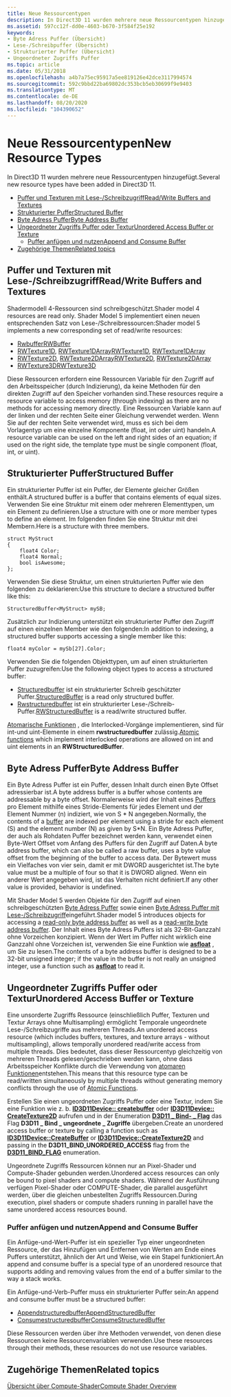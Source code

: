 ```yaml
---
title: Neue Ressourcentypen
description: In Direct3D 11 wurden mehrere neue Ressourcentypen hinzugefügt.
ms.assetid: 597cc12f-dd0e-4603-b670-3f584f25e192
keywords:
- Byte Adress Puffer (Übersicht)
- Lese-/Schreibpuffer (Übersicht)
- Strukturierter Puffer (Übersicht)
- Ungeordneter Zugriffs Puffer
ms.topic: article
ms.date: 05/31/2018
ms.openlocfilehash: a4b7a75ec95917a5ee819126e42dce3117994574
ms.sourcegitcommit: 592c9bbd22ba69802dc353bcb5eb30699f9e9403
ms.translationtype: MT
ms.contentlocale: de-DE
ms.lasthandoff: 08/20/2020
ms.locfileid: "104390652"
---
```

# <a name="new-resource-types"></a><span data-ttu-id="b99e5-107">Neue Ressourcentypen</span><span class="sxs-lookup"><span data-stu-id="b99e5-107">New Resource Types</span></span>

<span data-ttu-id="b99e5-108">In Direct3D 11 wurden mehrere neue Ressourcentypen hinzugefügt.</span><span class="sxs-lookup"><span data-stu-id="b99e5-108">Several new resource types have been added in Direct3D 11.</span></span>

-   [<span data-ttu-id="b99e5-109">Puffer und Texturen mit Lese-/Schreibzugriff</span><span class="sxs-lookup"><span data-stu-id="b99e5-109">Read/Write Buffers and Textures</span></span>](#readwrite-buffers-and-textures)
-   [<span data-ttu-id="b99e5-110">Strukturierter Puffer</span><span class="sxs-lookup"><span data-stu-id="b99e5-110">Structured Buffer</span></span>](#structured-buffer)
-   [<span data-ttu-id="b99e5-111">Byte Adress Puffer</span><span class="sxs-lookup"><span data-stu-id="b99e5-111">Byte Address Buffer</span></span>](#byte-address-buffer)
-   [<span data-ttu-id="b99e5-112">Ungeordneter Zugriffs Puffer oder Textur</span><span class="sxs-lookup"><span data-stu-id="b99e5-112">Unordered Access Buffer or Texture</span></span>](#unordered-access-buffer-or-texture)
    -   [<span data-ttu-id="b99e5-113">Puffer anfügen und nutzen</span><span class="sxs-lookup"><span data-stu-id="b99e5-113">Append and Consume Buffer</span></span>](#append-and-consume-buffer)
-   [<span data-ttu-id="b99e5-114">Zugehörige Themen</span><span class="sxs-lookup"><span data-stu-id="b99e5-114">Related topics</span></span>](#related-topics)

## <a name="readwrite-buffers-and-textures"></a><span data-ttu-id="b99e5-115">Puffer und Texturen mit Lese-/Schreibzugriff</span><span class="sxs-lookup"><span data-stu-id="b99e5-115">Read/Write Buffers and Textures</span></span>

<span data-ttu-id="b99e5-116">Shadermodell 4-Ressourcen sind schreibgeschützt.</span><span class="sxs-lookup"><span data-stu-id="b99e5-116">Shader model 4 resources are read only.</span></span> <span data-ttu-id="b99e5-117">Shader Model 5 implementiert einen neuen entsprechenden Satz von Lese-/Schreibressourcen:</span><span class="sxs-lookup"><span data-stu-id="b99e5-117">Shader model 5 implements a new corresponding set of read/write resources:</span></span>

-   [<span data-ttu-id="b99e5-118">Rwbuffer</span><span class="sxs-lookup"><span data-stu-id="b99e5-118">RWBuffer</span></span>](/windows/desktop/direct3dhlsl/sm5-object-rwbuffer)
-   <span data-ttu-id="b99e5-119">[RWTexture1D](/windows/desktop/direct3dhlsl/sm5-object-rwtexture1d), [RWTexture1DArray](/windows/desktop/direct3dhlsl/sm5-object-rwtexture1darray)</span><span class="sxs-lookup"><span data-stu-id="b99e5-119">[RWTexture1D](/windows/desktop/direct3dhlsl/sm5-object-rwtexture1d), [RWTexture1DArray](/windows/desktop/direct3dhlsl/sm5-object-rwtexture1darray)</span></span>
-   <span data-ttu-id="b99e5-120">[RWTexture2D](/windows/desktop/direct3dhlsl/sm5-object-rwtexture2d), [RWTexture2DArray](/windows/desktop/direct3dhlsl/sm5-object-rwtexture2darray)</span><span class="sxs-lookup"><span data-stu-id="b99e5-120">[RWTexture2D](/windows/desktop/direct3dhlsl/sm5-object-rwtexture2d), [RWTexture2DArray](/windows/desktop/direct3dhlsl/sm5-object-rwtexture2darray)</span></span>
-   [<span data-ttu-id="b99e5-121">RWTexture3D</span><span class="sxs-lookup"><span data-stu-id="b99e5-121">RWTexture3D</span></span>](/windows/desktop/direct3dhlsl/sm5-object-rwtexture3d)

<span data-ttu-id="b99e5-122">Diese Ressourcen erfordern eine Ressourcen Variable für den Zugriff auf den Arbeitsspeicher (durch Indizierung), da keine Methoden für den direkten Zugriff auf den Speicher vorhanden sind.</span><span class="sxs-lookup"><span data-stu-id="b99e5-122">These resources require a resource variable to access memory (through indexing) as there are no methods for accessing memory directly.</span></span> <span data-ttu-id="b99e5-123">Eine Ressourcen Variable kann auf der linken und der rechten Seite einer Gleichung verwendet werden. Wenn Sie auf der rechten Seite verwendet wird, muss es sich bei dem Vorlagentyp um eine einzelne Komponente (float, int oder uint) handeln.</span><span class="sxs-lookup"><span data-stu-id="b99e5-123">A resource variable can be used on the left and right sides of an equation; if used on the right side, the template type must be single component (float, int, or uint).</span></span>

## <a name="structured-buffer"></a><span data-ttu-id="b99e5-124">Strukturierter Puffer</span><span class="sxs-lookup"><span data-stu-id="b99e5-124">Structured Buffer</span></span>

<span data-ttu-id="b99e5-125">Ein strukturierter Puffer ist ein Puffer, der Elemente gleicher Größen enthält.</span><span class="sxs-lookup"><span data-stu-id="b99e5-125">A structured buffer is a buffer that contains elements of equal sizes.</span></span> <span data-ttu-id="b99e5-126">Verwenden Sie eine Struktur mit einem oder mehreren Elementtypen, um ein Element zu definieren.</span><span class="sxs-lookup"><span data-stu-id="b99e5-126">Use a structure with one or more member types to define an element.</span></span> <span data-ttu-id="b99e5-127">Im folgenden finden Sie eine Struktur mit drei Membern.</span><span class="sxs-lookup"><span data-stu-id="b99e5-127">Here is a structure with three members.</span></span>


```
struct MyStruct
{
    float4 Color;
    float4 Normal;
    bool isAwesome;
};
```



<span data-ttu-id="b99e5-128">Verwenden Sie diese Struktur, um einen strukturierten Puffer wie den folgenden zu deklarieren:</span><span class="sxs-lookup"><span data-stu-id="b99e5-128">Use this structure to declare a structured buffer like this:</span></span>


```
StructuredBuffer<MyStruct> mySB;
```



<span data-ttu-id="b99e5-129">Zusätzlich zur Indizierung unterstützt ein strukturierter Puffer den Zugriff auf einen einzelnen Member wie den folgenden:</span><span class="sxs-lookup"><span data-stu-id="b99e5-129">In addition to indexing, a structured buffer supports accessing a single member like this:</span></span>


```
float4 myColor = mySb[27].Color;
```



<span data-ttu-id="b99e5-130">Verwenden Sie die folgenden Objekttypen, um auf einen strukturierten Puffer zuzugreifen:</span><span class="sxs-lookup"><span data-stu-id="b99e5-130">Use the following object types to access a structured buffer:</span></span>

-   <span data-ttu-id="b99e5-131">[Structuredbuffer](/windows/desktop/direct3dhlsl/sm5-object-structuredbuffer) ist ein strukturierter Schreib geschützter Puffer.</span><span class="sxs-lookup"><span data-stu-id="b99e5-131">[StructuredBuffer](/windows/desktop/direct3dhlsl/sm5-object-structuredbuffer) is a read only structured buffer.</span></span>
-   <span data-ttu-id="b99e5-132">[Rwstructuredbuffer](/windows/desktop/direct3dhlsl/sm5-object-rwstructuredbuffer) ist ein strukturierter Lese-/Schreib-Puffer.</span><span class="sxs-lookup"><span data-stu-id="b99e5-132">[RWStructuredBuffer](/windows/desktop/direct3dhlsl/sm5-object-rwstructuredbuffer) is a read/write structured buffer.</span></span>

<span data-ttu-id="b99e5-133">[Atomarische Funktionen](direct3d-11-advanced-stages-cs-atomic-functions.md) , die Interlocked-Vorgänge implementieren, sind für int-und uint-Elemente in einem **rwstructuredbuffer** zulässig.</span><span class="sxs-lookup"><span data-stu-id="b99e5-133">[Atomic functions](direct3d-11-advanced-stages-cs-atomic-functions.md) which implement interlocked operations are allowed on int and uint elements in an **RWStructuredBuffer**.</span></span>

## <a name="byte-address-buffer"></a><span data-ttu-id="b99e5-134">Byte Adress Puffer</span><span class="sxs-lookup"><span data-stu-id="b99e5-134">Byte Address Buffer</span></span>

<span data-ttu-id="b99e5-135">Ein Byte Adress Puffer ist ein Puffer, dessen Inhalt durch einen Byte Offset adressierbar ist.</span><span class="sxs-lookup"><span data-stu-id="b99e5-135">A byte address buffer is a buffer whose contents are addressable by a byte offset.</span></span> <span data-ttu-id="b99e5-136">Normalerweise wird der Inhalt eines [Puffers](overviews-direct3d-11-resources-buffers-intro.md) pro Element mithilfe eines Stride-Elements für jedes Element und der Element Nummer (n) indiziert, wie von S \* N angegeben.</span><span class="sxs-lookup"><span data-stu-id="b99e5-136">Normally, the contents of a [buffer](overviews-direct3d-11-resources-buffers-intro.md) are indexed per element using a stride for each element (S) and the element number (N) as given by S\*N.</span></span> <span data-ttu-id="b99e5-137">Ein Byte Adress Puffer, der auch als Rohdaten Puffer bezeichnet werden kann, verwendet einen Byte-Wert Offset vom Anfang des Puffers für den Zugriff auf Daten.</span><span class="sxs-lookup"><span data-stu-id="b99e5-137">A byte address buffer, which can also be called a raw buffer, uses a byte value offset from the beginning of the buffer to access data.</span></span> <span data-ttu-id="b99e5-138">Der Bytewert muss ein Vielfaches von vier sein, damit er mit DWORD ausgerichtet ist.</span><span class="sxs-lookup"><span data-stu-id="b99e5-138">The byte value must be a multiple of four so that it is DWORD aligned.</span></span> <span data-ttu-id="b99e5-139">Wenn ein anderer Wert angegeben wird, ist das Verhalten nicht definiert.</span><span class="sxs-lookup"><span data-stu-id="b99e5-139">If any other value is provided, behavior is undefined.</span></span>

<span data-ttu-id="b99e5-140">Mit Shader Model 5 werden Objekte für den Zugriff auf einen schreibgeschützten [Byte Adress Puffer](/windows/desktop/direct3dhlsl/sm5-object-byteaddressbuffer) sowie einen [Byte Adress Puffer mit Lese-/Schreibzugriff](/windows/desktop/direct3dhlsl/sm5-object-rwbyteaddressbuffer)eingeführt.</span><span class="sxs-lookup"><span data-stu-id="b99e5-140">Shader model 5 introduces objects for accessing a [read-only byte address buffer](/windows/desktop/direct3dhlsl/sm5-object-byteaddressbuffer) as well as a [read-write byte address buffer](/windows/desktop/direct3dhlsl/sm5-object-rwbyteaddressbuffer).</span></span> <span data-ttu-id="b99e5-141">Der Inhalt eines Byte Adress Puffers ist als 32-Bit-Ganzzahl ohne Vorzeichen konzipiert. Wenn der Wert im Puffer nicht wirklich eine Ganzzahl ohne Vorzeichen ist, verwenden Sie eine Funktion wie [**asfloat**](/windows/desktop/direct3dhlsl/dx-graphics-hlsl-asfloat) , um Sie zu lesen.</span><span class="sxs-lookup"><span data-stu-id="b99e5-141">The contents of a byte address buffer is designed to be a 32-bit unsigned integer; if the value in the buffer is not really an unsigned integer, use a function such as [**asfloat**](/windows/desktop/direct3dhlsl/dx-graphics-hlsl-asfloat) to read it.</span></span>

## <a name="unordered-access-buffer-or-texture"></a><span data-ttu-id="b99e5-142">Ungeordneter Zugriffs Puffer oder Textur</span><span class="sxs-lookup"><span data-stu-id="b99e5-142">Unordered Access Buffer or Texture</span></span>

<span data-ttu-id="b99e5-143">Eine unsorderte Zugriffs Ressource (einschließlich Puffer, Texturen und Textur Arrays ohne Multisampling) ermöglicht Temporale ungeordnete Lese-/Schreibzugriffe aus mehreren Threads.</span><span class="sxs-lookup"><span data-stu-id="b99e5-143">An unordered access resource (which includes buffers, textures, and texture arrays - without multisampling), allows temporally unordered read/write access from multiple threads.</span></span> <span data-ttu-id="b99e5-144">Dies bedeutet, dass dieser Ressourcentyp gleichzeitig von mehreren Threads gelesen/geschrieben werden kann, ohne dass Arbeitsspeicher Konflikte durch die Verwendung von [atomaren Funktionen](direct3d-11-advanced-stages-cs-atomic-functions.md)entstehen.</span><span class="sxs-lookup"><span data-stu-id="b99e5-144">This means that this resource type can be read/written simultaneously by multiple threads without generating memory conflicts through the use of [Atomic Functions](direct3d-11-advanced-stages-cs-atomic-functions.md).</span></span>

<span data-ttu-id="b99e5-145">Erstellen Sie einen ungeordneten Zugriffs Puffer oder eine Textur, indem Sie eine Funktion wie z. b. [**ID3D11Device:: createbuffer**](/windows/desktop/api/D3D11/nf-d3d11-id3d11device-createbuffer) oder [**ID3D11Device:: CreateTexture2D**](/windows/desktop/api/D3D11/nf-d3d11-id3d11device-createtexture2d) aufrufen und in der Enumeration [**D3D11 \_ Bind- \_ Flag**](/windows/desktop/api/D3D11/ne-d3d11-d3d11_bind_flag) das Flag **D3D11 \_ Bind \_ ungeordnete \_ Zugriffe** übergeben.</span><span class="sxs-lookup"><span data-stu-id="b99e5-145">Create an unordered access buffer or texture by calling a function such as [**ID3D11Device::CreateBuffer**](/windows/desktop/api/D3D11/nf-d3d11-id3d11device-createbuffer) or [**ID3D11Device::CreateTexture2D**](/windows/desktop/api/D3D11/nf-d3d11-id3d11device-createtexture2d) and passing in the **D3D11\_BIND\_UNORDERED\_ACCESS** flag from the [**D3D11\_BIND\_FLAG**](/windows/desktop/api/D3D11/ne-d3d11-d3d11_bind_flag) enumeration.</span></span>

<span data-ttu-id="b99e5-146">Ungeordnete Zugriffs Ressourcen können nur an Pixel-Shader und Compute-Shader gebunden werden.</span><span class="sxs-lookup"><span data-stu-id="b99e5-146">Unordered access resources can only be bound to pixel shaders and compute shaders.</span></span> <span data-ttu-id="b99e5-147">Während der Ausführung verfügen Pixel-Shader oder COMPUTE-Shader, die parallel ausgeführt werden, über die gleichen unbestellten Zugriffs Ressourcen.</span><span class="sxs-lookup"><span data-stu-id="b99e5-147">During execution, pixel shaders or compute shaders running in parallel have the same unordered access resources bound.</span></span>

### <a name="append-and-consume-buffer"></a><span data-ttu-id="b99e5-148">Puffer anfügen und nutzen</span><span class="sxs-lookup"><span data-stu-id="b99e5-148">Append and Consume Buffer</span></span>

<span data-ttu-id="b99e5-149">Ein Anfüge-und-Wert-Puffer ist ein spezieller Typ einer ungeordneten Ressource, der das Hinzufügen und Entfernen von Werten am Ende eines Puffers unterstützt, ähnlich der Art und Weise, wie ein Stapel funktioniert.</span><span class="sxs-lookup"><span data-stu-id="b99e5-149">An append and consume buffer is a special type of an unordered resource that supports adding and removing values from the end of a buffer similar to the way a stack works.</span></span>

<span data-ttu-id="b99e5-150">Ein Anfüge-und-Verb-Puffer muss ein strukturierter Puffer sein:</span><span class="sxs-lookup"><span data-stu-id="b99e5-150">An append and consume buffer must be a structured buffer:</span></span>

-   [<span data-ttu-id="b99e5-151">Appendstructuredbuffer</span><span class="sxs-lookup"><span data-stu-id="b99e5-151">AppendStructuredBuffer</span></span>](/windows/desktop/direct3dhlsl/sm5-object-appendstructuredbuffer)
-   [<span data-ttu-id="b99e5-152">Consumestructuredbuffer</span><span class="sxs-lookup"><span data-stu-id="b99e5-152">ConsumeStructuredBuffer</span></span>](/windows/desktop/direct3dhlsl/sm5-object-consumestructuredbuffer)

<span data-ttu-id="b99e5-153">Diese Ressourcen werden über ihre Methoden verwendet, von denen diese Ressourcen keine Ressourcenvariablen verwenden.</span><span class="sxs-lookup"><span data-stu-id="b99e5-153">Use these resources through their methods, these resources do not use resource variables.</span></span>

## <a name="related-topics"></a><span data-ttu-id="b99e5-154">Zugehörige Themen</span><span class="sxs-lookup"><span data-stu-id="b99e5-154">Related topics</span></span>

<dl> <dt>

[<span data-ttu-id="b99e5-155">Übersicht über Compute-Shader</span><span class="sxs-lookup"><span data-stu-id="b99e5-155">Compute Shader Overview</span></span>](direct3d-11-advanced-stages-compute-shader.md)
</dt> </dl>

 

 